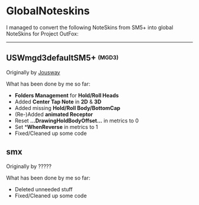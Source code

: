 # GlobalNoteskins

I managed to convert the following NoteSkins from SM5+ into global NoteSkins for Project OutFox:

---

## USWmgd3defaultSM5+ <sup><sub>(MGD3)</sub></sup>

Originally by [Jousway](https://github.com/Jousway)

What has been done by me so far:

- **Folders Management** for **Hold/Roll Heads**
- Added **Center Tap Note** in **2D** & **3D**
- Added missing **Hold/Roll Body/BottomCap**
- (Re-)Added **animated Receptor**
- Reset **...DrawingHoldBodyOffset...** in metrics to 0
- Set ***WhenReverse** in metrics to 1
- Fixed/Cleaned up some code

## smx

Originally by ?????

What has been done by me so far:

- Deleted unneeded stuff
- Fixed/Cleaned up some code